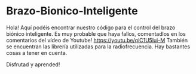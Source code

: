 # Brazo-Bionico-Inteligente
Hola! Aquí podéis encontrar nuestro código para el control del brazo biónico inteligente. 
Es muy probable que haya fallos, comentadlos en los comentarios del vídeo de Youtube! https://youtu.be/qiC1U5lui-M
También se encuentran las librería utilizadas para la radiofrecuencia. Hay bastantes cosas a tener en cuenta.

Disfrutad y aprended!
